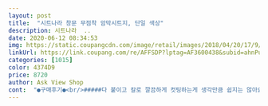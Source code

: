 ```yaml
---
layout: post 
title:  "시트나라 창문 무점착 암막시트지, 단일 색상" 
description: 시트나라  ..
date: 2020-06-12 08:34:53 
img: https://static.coupangcdn.com/image/retail/images/2018/04/20/17/9/4a60fd40-cca5-4b30-b16c-060abf83e129.jpg 
linkUrl: https://link.coupang.com/re/AFFSDP?lptag=AF3600438&subid=ahnPublicAsk&pageKey=84434142&itemId=267655945&vendorItemId=3648376235&traceid=V0-113-361b1da5ffd8b7d9 
categories: [1015] 
color: 4374D9 
price: 8720 
author: Ask View Shop 
cont:  "●구매후기●<br/>#####다 붙이고 칼로 깔끔하게 컷팅하는게 생각만큼 쉽지는 않아요!!<br/>1.<br/> 배송 : 로켓배송입니다.<br/> 포장 상태도 양호합니다<br/>2.<br/> 품질 : 스크래치나 접힘이 없어 외관 상태는 좋습니다.<br/><br/>3.<br/> 참고 사항 : 사진과 같이 배송 제품의 원단 재단이 반듯하게 되어있지않습니다.<br/>(두번째 사진 참조 : 심하진 않음) 이런 부분에 민감하신 분은 사전에 칼과 길이가 긴 철자를 준비하시는게 좋을 것 같습니다.<br/><br/>4.<br/> 작업 방법 : 가장 먼저 유리창을 닦고, 물뿌리개로 물을 흥건히 뿌린 후, 롤 상태의 원단을 펼쳐서 안쪽 이형 투명 필름을 사진과 같이 제거하고, 유리에 펼치듯이 붙이시면 됩니다.<br/><br/>5.<br/> 전달 사항 : 사진과 같이 필름을 다 붙이고 외곽을 칼로 수작업 컷팅하다보니 삐뚤삐뚤 난리가 났습니다 ㅠㅠ 큰 유리창에 붙이실 분들은 되도록 서두에 언급한 것 처럼, 큰 철자로 일차적 컷팅하신 후에 붙이시는걸 추천합니다.<br/><br/>5개월된 아가가 해만 뜨면 바로 기상이기도 하고.<br/>.<br/> 신랑도 야간일 할때가 있어 낮에 잘때 안대하고 자면서 힘들어했거든요 암막커튼을 할걸 후회하다가 내년에 이사갈거라 다시 암막커튼을 맞추기가 아까워 암막시트지를 구매!<br/>6.<br/> 사용 효과 : 암막 효과는 확실합니다.<br/> 100% 차단에 가깝습니다.<br/>  컷팅이 깔끔하게 안된 부분은 절연테이프(검정)로 후처리?하였습니다 ㅠㅠ 아쉬운 부분은 있었지만, 그래도 암막은 확실하니 저렴하고 간단히 작업하실 분들에게는 유용하게 쓸 수 있을 것 같습니다!<br/>고민하시는분들 냉큼 사세요오 저는 두개샀는데 안방창문 붙이니 한개가 남았네용 ㅋㅋ 남은 한개는환불하려다가 나중에 떨어지거나 다른곳쓸일있으면하려고 그냥 가지고있게요ㅋㅋㅋ<br/>그래서 테두리 빛샘은 절연테이프로 막기를 추천드립니다<br/>너무 만족해요<br/>누가 품평에 테이프로 위에고정하고하면 편하다는데 혼자서 작업하니 위에 테이프 붙이고 서서히 붙이는거 추천드림<br/>밤되도 배란다에서 들어오는 빛에 방은 덜 어두웠는데 완전 창문없는 화장실처럼 깜깜하네요^^ 너무 만족!!<br/>분무기로 창에 물뿌리고 차근차근 다붙인다음 바깥면에도 물뿌려서 도구잇으면 도구로 피면 간편할거고 손으로해도 나름? 잘펴지니 물을한번뿌리고하면 손빠르게쓸어도 손안뜨겁고 잘밀려서 좋음 마무리는 절연테이프로 마무리하는걸추천<br/>붙인 후에는 외곽을 유리 사이즈에 맞게 칼로 잘 컷팅하면 됩니다.<br/><br/>빛새는건 치수를 제대로잿으나 0부터 시작하는지알고 2m12를잘랏는데 처음부분이 0부터 시작하는게아니고 1조금 넘어서 시작해서저렇게 빛이 샛음 마찬가지로 사이에는 절연테이프로 마감하면 완성!<br/>솔찍히 암막커텐 비싼거사면 빛 절때 안들어옴 하지만 봉에끼우는형식이기에 봉에넣는 구멍 여러개에서 아침에 빛이새서 너무싫음 쉬는날 중간에 잠깨면 되게 짜증나는 나로서는 완전한 어둠을원함<br/>신랑도 이제야편히 잘 수 있겠다고 너무좋아하고ㅋㅋ<br/>애기도 조금더자네요^^<br/>여튼 서론이 길어졋는데 새벽1시에 집들어오니 배송이 와있어서 잠오는데도 불구하고 처음붙여보는거니 대충 혼자서 2시간?걸림 완벽한 어둠을 원하시는분은 엄청 추천드림!<br/>왜냐면 우리는 기계가 아니기때문에 정확하게 딱맞춰서 자르기힘듦<br/>원래는 암막 시트지가 있는지도 몰랐어요.<br/>.<br/> 신세계<br/>저는 제 방에 진짜 빛안통하는 암막 커텐이있는데 밤에는 완전껌껌함 왜냐면 난 잠잘때 되게 예민하기때문에 내방에 빛이란 빛은 다가림 콘센트 스위치도 불빛나니까 절연테이프로 막아서 빛을 완전 차단시킴<br/>정전기 방식으로 하는거라 겨울에 뾱뾱이 붙이듯 창문에 물뿌리고 붙이면 끝^^ 재단하는게 힘들긴하네용ㅋㅋ 저는 붙이고 칼로 잘랐는데 삐뚤빼뚤ㅋㅋ 붙이기전에 크기에 알맞게 재단하시고 한번에 붙이시는걸 추천^^ 그래도 시트지에 눈금이 있어 자르기도 편하고요! 혼자서 뚝딱 15분? 만에 안방 창문 완성했네요^^ 다붙이고나니 진짜 암흑이에요ㅋㅋㅋㅋㅋ 방문닫으면 완전 깜깜.<br/><br/>팁이라하면 미리 치수재고 먼저자르고 붙이는걸추천함<br/>" 
---
```

